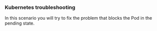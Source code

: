 ### Kubernetes troubleshooting

In this scenario you will try to fix the problem that blocks the Pod in the pending state.
